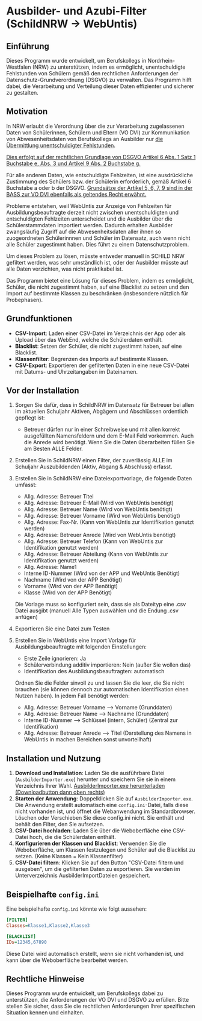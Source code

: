 # Ausbilder- und Azubi-Filter (SchildNRW -> WebUntis)

## Einführung

Dieses Programm wurde entwickelt, um Berufskollegs in Nordrhein-Westfalen (NRW) zu unterstützen, indem es ermöglicht, unentschuldigte Fehlstunden von Schülern gemäß den rechtlichen Anforderungen der Datenschutz-Grundverordnung (DSGVO) zu verwalten. Das Programm hilft dabei, die Verarbeitung und Verteilung dieser Daten effizienter und sicherer zu gestalten.

## Motivation

In NRW erlaubt die Verordnung über die zur Verarbeitung zugelassenen Daten von Schülerinnen, Schülern und Eltern (VO DVI) zur Kommunikation von Abwesenheitsdaten von Berufskollegs an Ausbilder nur [die Übermittlung unentschuldigter Fehlstunden](https://bass.schul-welt.de/101.htm#:~:text=4.%20Erreichbarkeit%2C-,5.%20Angaben%20zu%20unentschuldigten%20Schulvers%C3%A4umnissen.,-(5)%20Zur%20Organisation).

[Dies erfolgt auf der rechtlichen Grundlage von DSGVO Artikel 6 Abs. 1 Satz 1 Buchstabe e, Abs. 3 und Artikel 9 Abs. 2 Buchstabe g.](https://bass.schul-welt.de/101.htm#:~:text=Nach%20Artikel%206%20Abs.%201%20Satz%201%20Buchstabe%20e%2C%20Abs.%203%20und%20Artikel%209%20Abs.%202%20Buchstabe%20g)

Für alle anderen Daten, wie entschuldigte Fehlzeiten, ist eine ausdrückliche Zustimmung des Schülers bzw. der Schülerin erforderlich, gemäß Artikel 6 Buchstabe a oder b der DSGVO. [Grundsätze der Artikel 5, 6, 7, 9 sind in der BASS zur VO DVI ebenfalls als geltendes Recht erwähnt.](https://bass.schul-welt.de/101.htm#:~:text=insbesondere,6%2C%207%2C%209)

Probleme entstehen, weil WebUntis zur Anzeige von Fehlzeiten für Ausbildungsbeauftragte derzeit nicht zwischen unentschuldigten und entschuldigten Fehlzeiten unterscheidet und die Ausbilder über die Schülerstammdaten importiert werden. Dadurch erhalten Ausbilder zwangsläufig Zugriff auf die Abwesenheitsdaten aller ihnen so zuogeordneten Schülerinnnen und Schüler im Datensatz, auch wenn nicht alle Schüler zugestimmt haben. Dies führt zu einem Datenschutzproblem.

Um dieses Problem zu lösen, müsste entweder manuell in SCHILD NRW gefiltert werden, was sehr umständlich ist, oder der Ausbilder müsste auf alle Daten verzichten, was nicht praktikabel ist.

Das Programm bietet eine Lösung für dieses Problem, indem es ermöglicht, Schüler, die nicht zugestimmt haben, auf eine Blacklist zu setzen und den Import auf bestimmte Klassen zu beschränken (insbesondere nützlich für Probephasen).

## Grundfunktionen

- **CSV-Import**: Laden einer CSV-Datei im Verzeichnis der App oder als Upload über das WebEnd, welche die Schülerdaten enthält.
- **Blacklist**: Setzen der Schüler, die nicht zugestimmt haben, auf eine Blacklist.
- **Klassenfilter**: Begrenzen des Imports auf bestimmte Klassen.
- **CSV-Export**: Exportieren der gefilterten Daten in eine neue CSV-Datei mit Datums- und Uhrzeitangaben im Dateinamen.

## Vor der Installation

1. Sorgen Sie dafür, dass in SchildNRW im Datensatz für Betreuer bei allen im aktuellen Schuljahr Aktiven, Abgägern und Abschlüssen ordentlich gepflegt ist:
   - Betreuer dürfen nur in einer Schreibweise und mit allen korrekt ausgefüllten Namensfeldern und dem E-Mail Feld vorkommen. Auch die Anrede wird benötigt. Wenn Sie die Daten überarbeiten füllen Sie am Besten ALLE Felder.
2. Erstellen Sie in SchildNRW einen Filter, der zuverlässig ALLE im Schuljahr Auszubildenden (Aktiv, Abgang & Abschluss) erfasst.
3. Erstellen Sie in SchildNRW eine Dateiexportvorlage, die folgende Daten umfasst:
   - Allg. Adresse: Betreuer Titel 
   - Allg. Adresse: Betreuer E-Mail (Wird von WebUntis benötigt)
   - Allg. Adresse: Betreuer Name (Wird von WebUntis benötigt)
   - Allg. Adresse: Betreuer Vorname (Wird von WebUntis benötigt)
   - Allg. Adresse: Fax-Nr. (Kann von WebUntis zur Identifikation genutzt werden)
   - Allg. Adresse: Betreuer Anrede (Wird von WebUntis benötigt)
   - Allg. Adresse: Betreuer Telefon (Kann von WebUntis zur Identifikation genutzt werden)
   - Allg. Adresse: Betreuer Abteilung (Kann von WebUntis zur Identifikation genutzt werden)
   - Allg. Adresse: Name1
   - Interne ID-Nummer    (Wird von der APP und WebUntis Benötigt)
   - Nachname             (Wird von der APP Benötigt)
   - Vorname              (Wird von der APP Benötigt)
   - Klasse               (Wird von der APP Benötigt)

   Die Vorlage muss so konfiguriert sein, dass sie als Dateityp eine .csv Datei ausgibt (manuell Alle Typen auswählen und die Endung .csv anfügen)
4. Exportieren Sie eine Datei zum Testen
5. Erstellen Sie in WebUntis eine Import Vorlage für Ausbildungsbeauftragte mit folgenden Einstellungen:
   - Erste Zeile ignorieren: Ja
   - Schülerverbindung additiv importieren: Nein (außer Sie wollen das)
   - Identifikation des Ausbildungsbeauftragten: automatisch
   
   Ordnen Sie die Felder sinvoll zu und lassen Sie die leer, die Sie nicht brauchen (sie können dennoch zur automatischen Identifikation einen Nutzen haben).
   In jedem Fall benötigt werden:
   
   - Allg. Adresse: Betreuer Vorname --> Vorname (Grunddaten)
   - Allg. Adresse: Betreuer Name --> Nachname (Grunddaten)
   - Interne ID-Nummer --> Schlüssel (intern, Schüler) (Zentral zur Identifikation)
   - Allg. Adresse: Betreuer Anrede --> Titel (Darstellung des Namens in WebUntis in machen Bereichen sonst unvorteilhaft)

## Installation und Nutzung

1. **Download und Installation**: Laden Sie die ausführbare Datei (`AusbilderImporter.exe`) herunter und speichern Sie sie in einem Verzeichnis Ihrer Wahl.  [AusbilderImporter.exe herunterladen (Downloadbutton dann oben rechts)](AusbilderImporterFlask/dist/AusbilderImporter.exe)
2. **Starten der Anwendung**: Doppelklicken Sie auf `AusbilderImporter.exe`. Die Anwendung erstellt automatisch eine `config.ini`-Datei, falls diese nicht vorhanden ist, und öffnet die Webanwendung im Standardbrowser. Löschen oder Verschieben Sie diese config.ini nicht. Sie enthält und behält den Filter, den Sie aufsetzen.
3. **CSV-Datei hochladen**: Laden Sie über die Weboberfläche eine CSV-Datei hoch, die die Schülerdaten enthält.
4. **Konfigurieren der Klassen und Blacklist**: Verwenden Sie die Weboberfläche, um Klassen festzulegen und Schüler auf die Blacklist zu setzen. (Keine Klassen = Kein Klassenfilter)
5. **CSV-Datei filtern**: Klicken Sie auf den Button "CSV-Datei filtern und ausgeben", um die gefilterten Daten zu exportieren. Sie werden im Unterverzeichnis AusbilderImportDateien gespeichert.

## Beispielhafte `config.ini`

Eine beispielhafte `config.ini` könnte wie folgt aussehen:

```ini
[FILTER]
Classes=Klasse1,Klasse2,Klasse3

[BLACKLIST]
IDs=12345,67890
```
Diese Datei wird automatisch erstellt, wenn sie nicht vorhanden ist, und kann über die Weboberfläche bearbeitet werden.

 ## Rechtliche Hinweise
Dieses Programm wurde entwickelt, um Berufskollegs dabei zu unterstützen, die Anforderungen der VO DVI und DSGVO zu erfüllen. Bitte stellen Sie sicher, dass Sie die rechtlichen Anforderungen Ihrer spezifischen Situation kennen und einhalten.
